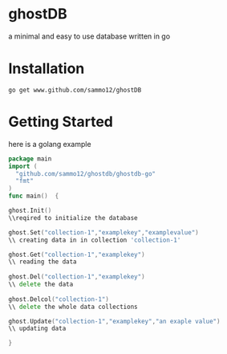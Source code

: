 # ghostDB
a minimal and easy to use database written in go
# Installation
`go get www.github.com/sammo12/ghostDB`
# Getting Started
here is a golang example
```go
package main
import (
  "github.com/sammo12/ghostdb/ghostdb-go"
  "fmt"
)
func main()  {

ghost.Init()
\\reqired to initialize the database

ghost.Set("collection-1","examplekey","examplevalue")
\\ creating data in in collection 'collection-1'

ghost.Get("collection-1","examplekey")
\\ reading the data 
  
ghost.Del("collection-1","examplekey")
\\ delete the data
  
ghost.Delcol("collection-1")
\\ delete the whole data collections

ghost.Update("collection-1","examplekey","an exaple value")
\\ updating data

}

```
